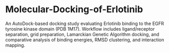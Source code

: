 # Molecular-Docking-of-Erlotinib
An AutoDock-based docking study evaluating Erlotinib binding to the EGFR tyrosine kinase domain (PDB 1M17). Workflow includes ligand/receptor separation, grid preparation, Lamarckian Genetic Algorithm docking, and comparative analysis of binding energies, RMSD clustering, and interaction mapping.

